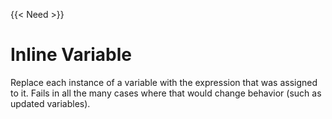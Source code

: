{{< Need >}}

# Inline Variable

Replace each instance of a variable with the expression that was assigned to it. Fails in all the many cases where that would change behavior (such as updated variables).
